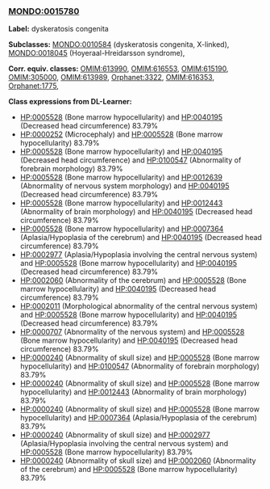 
### [MONDO:0015780](http://purl.obolibrary.org/obo/MONDO_0015780)
**Label:** dyskeratosis congenita

**Subclasses:** [MONDO:0010584](http://purl.obolibrary.org/obo/MONDO_0010584) (dyskeratosis congenita, X-linked), [MONDO:0018045](http://purl.obolibrary.org/obo/MONDO_0018045) (Hoyeraal-Hreidarsson syndrome), 

**Corr. equiv. classes:** [OMIM:613990](http://purl.obolibrary.org/obo/OMIM_613990), [OMIM:616553](http://purl.obolibrary.org/obo/OMIM_616553), [OMIM:615190](http://purl.obolibrary.org/obo/OMIM_615190), [OMIM:305000](http://purl.obolibrary.org/obo/OMIM_305000), [OMIM:613989](http://purl.obolibrary.org/obo/OMIM_613989), [Orphanet:3322](http://www.orpha.net/ORDO/Orphanet_3322), [OMIM:616353](http://purl.obolibrary.org/obo/OMIM_616353), [Orphanet:1775](http://www.orpha.net/ORDO/Orphanet_1775), 

**Class expressions from DL-Learner:**

- [HP:0005528](http://purl.obolibrary.org/obo/HP_0005528) (Bone marrow hypocellularity) and [HP:0040195](http://purl.obolibrary.org/obo/HP_0040195) (Decreased head circumference) 83.79%
- [HP:0000252](http://purl.obolibrary.org/obo/HP_0000252) (Microcephaly) and [HP:0005528](http://purl.obolibrary.org/obo/HP_0005528) (Bone marrow hypocellularity) 83.79%
- [HP:0005528](http://purl.obolibrary.org/obo/HP_0005528) (Bone marrow hypocellularity) and [HP:0040195](http://purl.obolibrary.org/obo/HP_0040195) (Decreased head circumference) and [HP:0100547](http://purl.obolibrary.org/obo/HP_0100547) (Abnormality of forebrain morphology) 83.79%
- [HP:0005528](http://purl.obolibrary.org/obo/HP_0005528) (Bone marrow hypocellularity) and [HP:0012639](http://purl.obolibrary.org/obo/HP_0012639) (Abnormality of nervous system morphology) and [HP:0040195](http://purl.obolibrary.org/obo/HP_0040195) (Decreased head circumference) 83.79%
- [HP:0005528](http://purl.obolibrary.org/obo/HP_0005528) (Bone marrow hypocellularity) and [HP:0012443](http://purl.obolibrary.org/obo/HP_0012443) (Abnormality of brain morphology) and [HP:0040195](http://purl.obolibrary.org/obo/HP_0040195) (Decreased head circumference) 83.79%
- [HP:0005528](http://purl.obolibrary.org/obo/HP_0005528) (Bone marrow hypocellularity) and [HP:0007364](http://purl.obolibrary.org/obo/HP_0007364) (Aplasia/Hypoplasia of the cerebrum) and [HP:0040195](http://purl.obolibrary.org/obo/HP_0040195) (Decreased head circumference) 83.79%
- [HP:0002977](http://purl.obolibrary.org/obo/HP_0002977) (Aplasia/Hypoplasia involving the central nervous system) and [HP:0005528](http://purl.obolibrary.org/obo/HP_0005528) (Bone marrow hypocellularity) and [HP:0040195](http://purl.obolibrary.org/obo/HP_0040195) (Decreased head circumference) 83.79%
- [HP:0002060](http://purl.obolibrary.org/obo/HP_0002060) (Abnormality of the cerebrum) and [HP:0005528](http://purl.obolibrary.org/obo/HP_0005528) (Bone marrow hypocellularity) and [HP:0040195](http://purl.obolibrary.org/obo/HP_0040195) (Decreased head circumference) 83.79%
- [HP:0002011](http://purl.obolibrary.org/obo/HP_0002011) (Morphological abnormality of the central nervous system) and [HP:0005528](http://purl.obolibrary.org/obo/HP_0005528) (Bone marrow hypocellularity) and [HP:0040195](http://purl.obolibrary.org/obo/HP_0040195) (Decreased head circumference) 83.79%
- [HP:0000707](http://purl.obolibrary.org/obo/HP_0000707) (Abnormality of the nervous system) and [HP:0005528](http://purl.obolibrary.org/obo/HP_0005528) (Bone marrow hypocellularity) and [HP:0040195](http://purl.obolibrary.org/obo/HP_0040195) (Decreased head circumference) 83.79%
- [HP:0000240](http://purl.obolibrary.org/obo/HP_0000240) (Abnormality of skull size) and [HP:0005528](http://purl.obolibrary.org/obo/HP_0005528) (Bone marrow hypocellularity) and [HP:0100547](http://purl.obolibrary.org/obo/HP_0100547) (Abnormality of forebrain morphology) 83.79%
- [HP:0000240](http://purl.obolibrary.org/obo/HP_0000240) (Abnormality of skull size) and [HP:0005528](http://purl.obolibrary.org/obo/HP_0005528) (Bone marrow hypocellularity) and [HP:0012443](http://purl.obolibrary.org/obo/HP_0012443) (Abnormality of brain morphology) 83.79%
- [HP:0000240](http://purl.obolibrary.org/obo/HP_0000240) (Abnormality of skull size) and [HP:0005528](http://purl.obolibrary.org/obo/HP_0005528) (Bone marrow hypocellularity) and [HP:0007364](http://purl.obolibrary.org/obo/HP_0007364) (Aplasia/Hypoplasia of the cerebrum) 83.79%
- [HP:0000240](http://purl.obolibrary.org/obo/HP_0000240) (Abnormality of skull size) and [HP:0002977](http://purl.obolibrary.org/obo/HP_0002977) (Aplasia/Hypoplasia involving the central nervous system) and [HP:0005528](http://purl.obolibrary.org/obo/HP_0005528) (Bone marrow hypocellularity) 83.79%
- [HP:0000240](http://purl.obolibrary.org/obo/HP_0000240) (Abnormality of skull size) and [HP:0002060](http://purl.obolibrary.org/obo/HP_0002060) (Abnormality of the cerebrum) and [HP:0005528](http://purl.obolibrary.org/obo/HP_0005528) (Bone marrow hypocellularity) 83.79%


